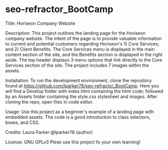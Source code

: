 # seo-refractor_BootCamp

Title: Horiseon Company Website

Description: 
    This project outlines the landing page for the Horiseon company website. The intent of the page is to provide valuable information to current and potential customers regarding Horiseon's 1) Core Services; and 2) Client Benefits.
    The Core Services menu is displayed in the main content section of the site, and the Benefits section is displayed in the right aside. The top header displays 3 menu options that link directly to the Core Services section of the site. The project includes 7 images within the assets.

Installation:
    To run the development environment, clone the repository found at https://github.com/lparker78/seo-refractor_BootCamp. Here you will find a Develop folder with index.html containing the html code; followed by an Assets folder containing the style.css stylesheet and images. After cloning the repo, open files in code editor.

Usage:
    Use this project as a beginner's example of a landing page with embedded assets. The code is a good introduction to class selectors, boxes, and CSS.

Credits: Laura Parker @lparker78 (author)

License: GNU GPLv3   Plese use this project fo your own learning!




   